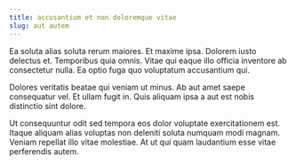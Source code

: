 ```yaml
---
title: accusantium et non doloremque vitae
slug: aut autem
---
```


Ea soluta alias soluta rerum maiores. Et maxime ipsa. Dolorem iusto delectus et. Temporibus quia omnis. Vitae qui eaque illo officia inventore ab consectetur nulla. Ea optio fuga quo voluptatum accusantium qui.

Dolores veritatis beatae qui veniam ut minus. Ab aut amet saepe consequatur vel. Et ullam fugit in. Quis aliquam ipsa a aut est nobis distinctio sint dolore.

Ut consequuntur odit sed tempora eos dolor voluptate exercitationem est. Itaque aliquam alias voluptas non deleniti soluta numquam modi magnam. Veniam repellat illo vitae molestiae. At ut qui quam laudantium esse vitae perferendis autem.
